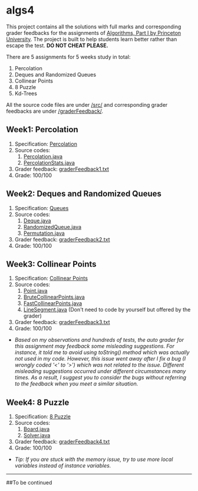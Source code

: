 # algs4
This project contains all the solutions with full marks and corresponding grader feedbacks for the assignments of [Algorithms, Part I by Princeton University](https://www.coursera.org/learn/algorithms-part1?). The project is built to help students learn better rather than escape the test. <b> DO NOT CHEAT PLEASE.</b>

There are 5 assignments for 5 weeks study in total:
1. Percolation
2. Deques and Randomized Queues
3. Collinear Points
4. 8 Puzzle
5. Kd-Trees

All the source code files are under [/src/](https://github.com/icycoke/algs4/tree/master/src) and corresponding grader feedbacks are under [/graderFeedback/](https://github.com/icycoke/algs4/tree/master/graderFeedback).

## Week1: Percolation
1. Specification: [Percolation](https://coursera.cs.princeton.edu/algs4/assignments/percolation/specification.php)
2. Source codes:
   1. [Percolation.java](https://github.com/icycoke/algs4/blob/master/src/Percolation.java)
   2. [PercolationStats.java](https://github.com/icycoke/algs4/blob/master/src/PercolationStats.java)
3. Grader feedback: [graderFeedback1.txt](https://github.com/icycoke/algs4/blob/master/graderFeedback/graderFeedback1.txt)
4. Grade: 100/100

## Week2: Deques and Randomized Queues
1. Specification: [Queues](https://coursera.cs.princeton.edu/algs4/assignments/queues/specification.php)
2. Source codes:
   1. [Deque.java](https://github.com/icycoke/algs4/blob/master/src/Deque.java)
   2. [RandomizedQueue.java](https://github.com/icycoke/algs4/blob/master/src/RandomizedQueue.java)
   3. [Permutation.java](https://github.com/icycoke/algs4/blob/master/src/Permutation.java)
3. Grader feedback: [graderFeedback2.txt](https://github.com/icycoke/algs4/blob/master/graderFeedback/graderFeedback2.txt)
4. Grade: 100/100

## Week3: Collinear Points
1. Specification: [Collinear Points](https://coursera.cs.princeton.edu/algs4/assignments/collinear/specification.php)
2. Source codes:
   1. [Point.java](https://github.com/icycoke/algs4/blob/master/src/Point.java)
   2. [BruteCollinearPoints.java](https://github.com/icycoke/algs4/blob/master/src/BruteCollinearPoints.java)
   3. [FastCollinearPoints.java](https://github.com/icycoke/algs4/blob/master/src/FastCollinearPoints.java)
   4. [LineSegment.java](https://github.com/icycoke/algs4/blob/master/src/LineSegment.java) (Don't need to code by yourself but offered by the grader)
3. Grader feedback: [graderFeedback3.txt](https://github.com/icycoke/algs4/blob/master/graderFeedback/graderFeedback3.txt)
4. Grade: 100/100

* <i>Based on my observations and hundreds of tests, the auto grader for this assignment may feedback some misleading suggestions. For instance, it told me to avoid using toString() method which was actually not used in my code. However, this issue went away after I fix a bug (I wrongly coded '<' to '>') which was not related to the issue. Different misleading suggestions occurred under different circumstances many times. As a result, I suggest you to consider the bugs without referring to the feedback when you meet a similar situation.</i>

## Week4: 8 Puzzle
1. Specification: [8 Puzzle](https://coursera.cs.princeton.edu/algs4/assignments/8puzzle/specification.php)
2. Source codes:
   1. [Board.java](https://github.com/icycoke/algs4/blob/master/src/Board.java)
   2. [Solver.java](https://github.com/icycoke/algs4/blob/master/src/Solver.java)
3. Grader feedback: [graderFeedback4.txt](https://github.com/icycoke/algs4/blob/master/graderFeedback/graderFeedback4.txt)
4. Grade: 100/100

* <i>Tip: If you are stuck with the memory issue, try to use more local variables instead of instance variables.</i>
---
##To be continued
